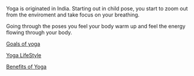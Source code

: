 Yoga is originated in India.
Starting out in child pose, you start to zoom out from the enviroment and take focus on your breathing.

Going through the poses you feel your body warm up and feel the energy flowing through your body.

[Goals of yoga](../yoga/goals/goals_of_yoga.md)

[Yoga LifeStyle](../yoga/lifestyle/yoga_lifestyle.md)

[Benefits of Yoga](../yoga/benefits/yoga_benefits.md)
